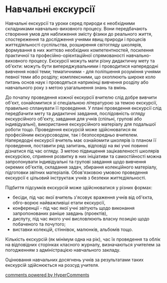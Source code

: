 <div id="hypercomments_widget" class="js-hypercomments-widget invisible"></div>

Навчальні екскурсії
=============================================

Навчальні екскурсії та уроки серед природи є необхідними складниками навчально-виховного процесу. Вони передбачають створення умов для наближення змісту фізики до реального життя, спостереження та дослідження учнями явищ природи і процесів життєдіяльності суспільства, розширення світогляду школярів, формування в них життєво необхідних компетентностей, посилення практичної та професійно-орієнтаційної спрямованості навчально-виховного процесу. Екскурсії можуть мати різну дидактичну мету та об'єкти: можуть бути випереджувальними і проводитися напередодні вивчення нової теми; тематичними - для поліпшення розуміння учнями певної теми або розділу; комплексними, що охоплюють широке коло питань основ наук і проводяться наприкінці вивчення розділу або навчального року з метою узагальнення знань та вмінь. 

До початку проведення кожної екскурсії вчителю слід добре вивчити об'єкт, ознайомитися зі спеціальною літературою за темою екскурсії, правильно спланувати її проведення. У плані проведення екскурсії слід передбачити мету та дидактичні завдання, послідовність огляду екскурсійного об'єкту, завдання для учнів (спільні, групові або індивідуальні), використання екскурсійного матеріалу для подальшої роботи тощо. Проведення екскурсій може здійснюватися як професійним екскурсоводом, так і безпосередньо вчителем. Напередодні екскурсії вчитель має ознайомити школярів із планом її проведення, поставити ряд запитань, відповіді на які учні повинні дізнатися під час огляду. З метою підвищення зацікавленості школярів екскурсією, сприяння розвитку в них ініціативи та самостійності можна запропонувати індивідуальні та групові завдання щодо вивчення окремих об'єктів, складання задач, збирання колекційного матеріалу, підготовки звітних матеріалів. Обов'язковою умовою проведення екскурсії є цільовий інструктаж учнів з безпеки життєдіяльності.

Підбиття підсумків екскурсій може здійснюватися у різних формах:
<ul>
<li>бесіди, під час якої вчитель з'ясовує враження учнів від об'єкта, обго-ворює найважливіші етапи екскурсії,</li>
<li>конференції - під час якої учні звітують щодо виконання запропонованих раніше завдань (проектів),</li>
<li>диспуту, під час якого учні висловлюють власну позицію щодо побаченого та почутого;</li>
<li>виставки  колекцій, стіннівок, малюнків, альбомів тощо.</li>
</ul>

Кількість екскурсій (як мінімум одна на рік), час їх проведення та облік на відповідних сторінках класного журналу, визначаються учителем за погодженням з адміністрацією навчального закладу.

Оцінювання навчальних досягнень учнів за результатами таких екскурсій здійснюється на розсуд учителя.


<div class="js-hypercomments-container">
<a href="http://hypercomments.com" class="hc-link" title="comments widget">comments powered by HyperComments</a>
</div>